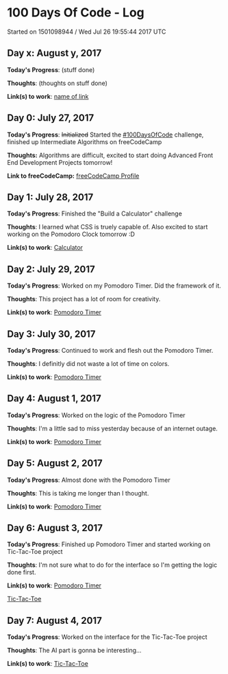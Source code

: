 # 100 Days Of Code - Log

Started on 1501098944 / Wed Jul 26 19:55:44 2017 UTC

## Day x: August y, 2017
**Today's Progress**: (stuff done)

**Thoughts**: (thoughts on stuff done)

**Link(s) to work**: [name of link](http://www.example.com)


## Day 0: July 27, 2017

**Today's Progress**: ~~Initialized~~ Started the [#100DaysOfCode](http://100daysofcode.com/) challenge, finished up Intermediate Algorithms on freeCodeCamp

**Thoughts:** Algorithms are difficult, excited to start doing Advanced Front End Development Projects tomorrow!

**Link to freeCodeCamp:** [freeCodeCamp Profile](https://www.freecodecamp.org/friedericktan21)


## Day 1: July 28, 2017
**Today's Progress**: Finished the "Build a Calculator" challenge

**Thoughts**: I learned what CSS is truely capable of. Also excited to start working on the Pomodoro Clock tomorrow :D

**Link(s) to work**: [Calculator](https://codepen.io/friedericktan/pen/EvjrOK)


## Day 2: July 29, 2017
**Today's Progress**: Worked on my Pomodoro Timer. Did the framework of it.

**Thoughts**: This project has a lot of room for creativity.

**Link(s) to work**: [Pomodoro Timer](https://codepen.io/friedericktan/pen/mMeKXw)


## Day 3: July 30, 2017
**Today's Progress**: Continued to work and flesh out the Pomodoro Timer.

**Thoughts**: I definitly did not waste a lot of time on colors.

**Link(s) to work**: [Pomodoro Timer](https://codepen.io/friedericktan/pen/mMeKXw)


## Day 4: August 1, 2017
**Today's Progress**: Worked on the logic of the Pomodoro Timer 

**Thoughts**: I'm a little sad to miss yesterday because of an internet outage. 

**Link(s) to work**: [Pomodoro Timer](https://codepen.io/friedericktan/pen/mMeKXw)


## Day 5: August 2, 2017
**Today's Progress**: Almost done with the Pomodoro Timer 

**Thoughts**: This is taking me longer than I thought. 

**Link(s) to work**: [Pomodoro Timer](https://codepen.io/friedericktan/pen/mMeKXw)


## Day 6: August 3, 2017
**Today's Progress**: Finished up Pomodoro Timer and started working on Tic-Tac-Toe project 

**Thoughts**: I'm not sure what to do for the interface so I'm getting the logic done first.

**Link(s) to work**: [Pomodoro Timer](https://codepen.io/friedericktan/pen/mMeKXw)

[Tic-Tac-Toe](https://codepen.io/friedericktan/pen/oeLEzJ)


## Day 7: August 4, 2017
**Today's Progress**: Worked on the interface for the Tic-Tac-Toe project

**Thoughts**: The AI part is gonna be interesting...

**Link(s) to work**: [Tic-Tac-Toe](https://codepen.io/friedericktan/pen/oeLEzJ)

